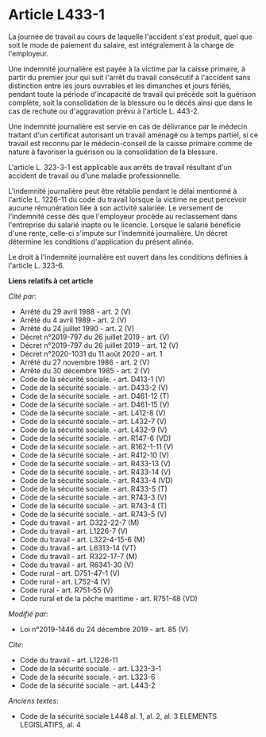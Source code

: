 # Article L433-1

La journée de travail au cours de laquelle l'accident s'est produit, quel que soit le mode de paiement du salaire, est
intégralement à la charge de l'employeur.

Une indemnité journalière est payée à la victime par la caisse primaire, à partir du premier jour qui suit l'arrêt du travail
consécutif à l'accident sans distinction entre les jours ouvrables et les dimanches et jours fériés, pendant toute la période
d'incapacité de travail qui précède soit la guérison complète, soit la consolidation de la blessure ou le décès ainsi que
dans le cas de rechute ou d'aggravation prévu à l'article L. 443-2.

Une indemnité journalière est servie en cas de délivrance par le médecin traitant d'un certificat autorisant un travail
aménagé ou à temps partiel, si ce travail est reconnu par le médecin-conseil de la caisse primaire comme de nature à
favoriser la guérison ou la consolidation de la blessure.

L'article L. 323-3-1 est applicable aux arrêts de travail résultant d'un accident de travail ou d'une maladie
professionnelle.

L'indemnité journalière peut être rétablie pendant le délai mentionné à l'article L. 1226-11 du code du travail lorsque la
victime ne peut percevoir aucune rémunération liée à son activité salariée. Le versement de l'indemnité cesse dès que
l'employeur procède au reclassement dans l'entreprise du salarié inapte ou le licencie. Lorsque le salarié bénéficie d'une
rente, celle-ci s'impute sur l'indemnité journalière. Un décret détermine les conditions d'application du présent alinéa.

Le droit à l'indemnité journalière est ouvert dans les conditions définies à l'article L. 323-6.

**Liens relatifs à cet article**

_Cité par_:

  - Arrêté du 29 avril 1988 - art. 2 (V)
  - Arrêté du 4 avril 1989 - art. 2 (V)
  - Arrêté du 24 juillet 1990 - art. 2 (V)
  - Décret n°2019-797 du 26 juillet 2019 - art. (V)
  - Décret n°2019-797 du 26 juillet 2019 - art. 12 (V)
  - Décret n°2020-1031 du 11 août 2020 - art. 1
  - Arrêté du 27 novembre 1986 - art. 2 (V)
  - Arrêté du 30 décembre 1985 - art. 2 (V)
  - Code de la sécurité sociale. - art. D413-1 (V)
  - Code de la sécurité sociale. - art. D433-2 (V)
  - Code de la sécurité sociale. - art. D461-12 (T)
  - Code de la sécurité sociale. - art. D461-15 (V)
  - Code de la sécurité sociale. - art. L412-8 (V)
  - Code de la sécurité sociale. - art. L432-7 (V)
  - Code de la sécurité sociale. - art. L432-9 (V)
  - Code de la sécurité sociale. - art. R147-6 (VD)
  - Code de la sécurité sociale. - art. R162-1-11 (V)
  - Code de la sécurité sociale. - art. R412-10 (V)
  - Code de la sécurité sociale. - art. R433-13 (V)
  - Code de la sécurité sociale. - art. R433-14 (V)
  - Code de la sécurité sociale. - art. R433-4 (VD)
  - Code de la sécurité sociale. - art. R433-5 (T)
  - Code de la sécurité sociale. - art. R743-3 (V)
  - Code de la sécurité sociale. - art. R743-4 (T)
  - Code de la sécurité sociale. - art. R743-5 (V)
  - Code du travail - art. D322-22-7 (M)
  - Code du travail - art. L1226-7 (V)
  - Code du travail - art. L322-4-15-6 (M)
  - Code du travail - art. L6313-14 (VT)
  - Code du travail - art. R322-17-7 (M)
  - Code du travail - art. R6341-30 (V)
  - Code rural - art. D751-47-1 (V)
  - Code rural - art. L752-4 (V)
  - Code rural - art. R751-55 (V)
  - Code rural et de la pêche maritime - art. R751-48 (VD)

_Modifié par_:

  - Loi n°2019-1446 du 24 décembre 2019 - art. 85 (V)

_Cite_:

  - Code du travail - art. L1226-11
  - Code de la sécurité sociale. - art. L323-3-1
  - Code de la sécurité sociale. - art. L323-6
  - Code de la sécurité sociale. - art. L443-2

_Anciens textes_:

  - Code de la sécurité sociale L448 al. 1, al. 2, al. 3 ELEMENTS LEGISLATIFS, al. 4
